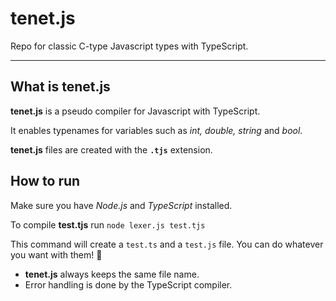 # tenet.js

Repo for classic C-type Javascript types with TypeScript.

---
## What is tenet.js

**tenet.js** is a pseudo compiler for Javascript with TypeScript.

It enables typenames for variables such as _int, double, string_ and _bool_.

**tenet.js**  files are created with the **`.tjs`** extension.

## How to run

Make sure you have _Node.js_ and _TypeScript_ installed.

To compile **test.tjs** run `node lexer.js test.tjs`

This command will create a `test.ts` and a `test.js` file. You can do whatever you want with them! 🥳
+ **tenet.js**  always keeps the same file name.
+ Error handling is done by the TypeScript compiler.

